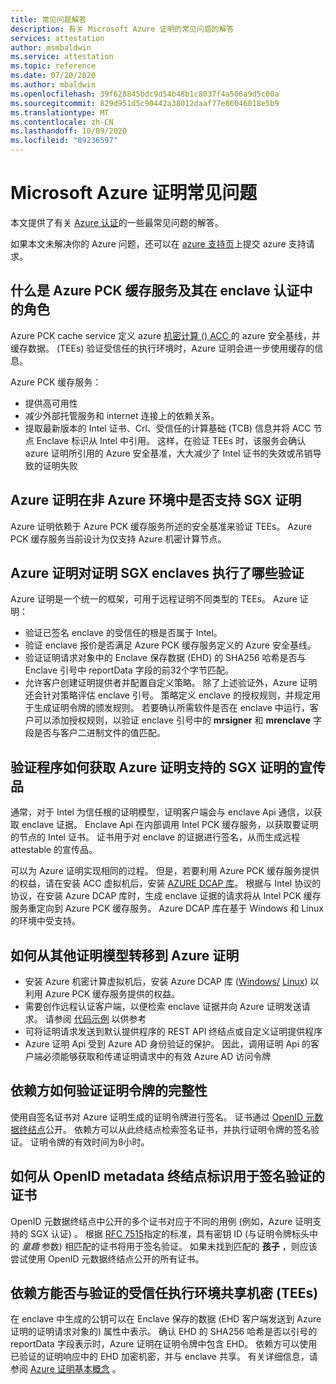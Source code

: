 ```yaml
---
title: 常见问题解答
description: 有关 Microsoft Azure 证明的常见问题的解答
services: attestation
author: msmbaldwin
ms.service: attestation
ms.topic: reference
ms.date: 07/20/2020
ms.author: mbaldwin
ms.openlocfilehash: 39f628845bdc9d54b48b1c8037f4a506a9d5c00a
ms.sourcegitcommit: 829d951d5c90442a38012daaf77e86046018e5b9
ms.translationtype: MT
ms.contentlocale: zh-CN
ms.lasthandoff: 10/09/2020
ms.locfileid: "89236597"
---
```

# <a name="frequently-asked-questions-for-microsoft-azure-attestation"></a>Microsoft Azure 证明常见问题

本文提供了有关 [Azure 认证](overview.md)的一些最常见问题的解答。

如果本文未解决你的 Azure 问题，还可以在 [azure 支持页](https://azure.microsoft.com/support/options/)上提交 azure 支持请求。

## <a name="what-is-azure-pck-caching-service-and-its-role-in-enclave-attestation"></a>什么是 Azure PCK 缓存服务及其在 enclave 认证中的角色

Azure PCK cache service 定义 azure [机密计算 () ACC ](../confidential-computing/overview.md) 的 azure 安全基线，并缓存数据。  (TEEs) 验证受信任的执行环境时，Azure 证明会进一步使用缓存的信息。  

Azure PCK 缓存服务：
   - 提供高可用性 
   - 减少外部托管服务和 internet 连接上的依赖关系。
   - 提取最新版本的 Intel 证书、Crl、受信任的计算基础 (TCB) 信息并将 ACC 节点 Enclave 标识从 Intel 中引用。 这样，在验证 TEEs 时，该服务会确认 azure 证明所引用的 Azure 安全基准，大大减少了 Intel 证书的失效或吊销导致的证明失败  

## <a name="is-sgx-attestation-supported-by-azure-attestation-in-non-azure-environments"></a>Azure 证明在非 Azure 环境中是否支持 SGX 证明

Azure 证明依赖于 Azure PCK 缓存服务所述的安全基准来验证 TEEs。 Azure PCK 缓存服务当前设计为仅支持 Azure 机密计算节点。 

## <a name="what-validations-does-azure-attestation-perform-for-attesting-sgx-enclaves"></a>Azure 证明对证明 SGX enclaves 执行了哪些验证

Azure 证明是一个统一的框架，可用于远程证明不同类型的 TEEs。 Azure 证明：

   - 验证已签名 enclave 的受信任的根是否属于 Intel。
   - 验证 enclave 报价是否满足 Azure PCK 缓存服务定义的 Azure 安全基线。
   - 验证证明请求对象中的 Enclave 保存数据 (EHD) 的 SHA256 哈希是否与 Enclave 引号中 reportData 字段的前32个字节匹配。
   - 允许客户创建证明提供者并配置自定义策略。 除了上述验证外，Azure 证明还会针对策略评估 enclave 引号。 策略定义 enclave 的授权规则，并规定用于生成证明令牌的颁发规则。 若要确认所需软件是否在 enclave 中运行，客户可以添加授权规则，以验证 enclave 引号中的 **mrsigner** 和 **mrenclave** 字段是否与客户二进制文件的值匹配。

## <a name="how-can-a-verifier-obtain-the-collateral-for-sgx-attestation-supported-by-azure-attestation"></a>验证程序如何获取 Azure 证明支持的 SGX 证明的宣传品

通常，对于 Intel 为信任根的证明模型，证明客户端会与 enclave Api 通信，以获取 enclave 证据。 Enclave Api 在内部调用 Intel PCK 缓存服务，以获取要证明的节点的 Intel 证书。 证书用于对 enclave 的证据进行签名，从而生成远程 attestable 的宣传品。  

可以为 Azure 证明实现相同的过程。 但是，若要利用 Azure PCK 缓存服务提供的权益，请在安装 ACC 虚拟机后，安装 [AZURE DCAP 库](https://www.nuget.org/packages/Microsoft.Azure.DCAP)。 根据与 Intel 协议的协议，在安装 Azure DCAP 库时，生成 enclave 证据的请求将从 Intel PCK 缓存服务重定向到 Azure PCK 缓存服务。 Azure DCAP 库在基于 Windows 和 Linux 的环境中受支持。

## <a name="how-to-shift-to-azure-attestation-from-other-attestation-models"></a>如何从其他证明模型转移到 Azure 证明

- 安装 Azure 机密计算虚拟机后，安装 Azure DCAP 库 ([Windows/](https://www.nuget.org/packages/Microsoft.Azure.DCAP/) [Linux](https://packages.microsoft.com/ubuntu/18.04/prod/pool/main/a/az-dcap-client/)) 以利用 Azure PCK 缓存服务提供的权益。
- 需要创作远程认证客户端，以便检索 enclave 证据并向 Azure 证明发送请求。 请参阅 [代码示例](/samples/browse/?expanded=azure&terms=attestation) 以供参考 
- 可将证明请求发送到默认提供程序的 REST API 终结点或自定义证明提供程序 
- Azure 证明 Api 受到 Azure AD 身份验证的保护。 因此，调用证明 Api 的客户端必须能够获取和传递证明请求中的有效 Azure AD 访问令牌 

## <a name="how-can-the-relying-party-verify-the-integrity-of-attestation-token"></a>依赖方如何验证证明令牌的完整性

使用自签名证书对 Azure 证明生成的证明令牌进行签名。 证书通过 [OpenID 元数据终结点](/rest/api/attestation/metadataconfiguration/get)公开。 依赖方可以从此终结点检索签名证书，并执行证明令牌的签名验证。 证明令牌的有效时间为8小时。 

## <a name="how-to-identify-the-certificate-to-be-used-for-signature-verification-from-the-openid-metadata-endpoint"></a>如何从 OpenID metadata 终结点标识用于签名验证的证书

OpenID 元数据终结点中公开的多个证书对应于不同的用例 (例如，Azure 证明支持的 SGX 认证) 。 根据 [RFC 7515](https://tools.ietf.org/html/rfc7515)指定的标准，具有密钥 ID (与证明令牌标头中的 *童趣* 参数) 相匹配的证书将用于签名验证。 如果未找到匹配的 **孩子** ，则应该尝试使用 OpenID 元数据终结点公开的所有证书。

## <a name="is-it-possible-for-the-relying-party-to-share-secrets-with-the-validated-trusted-execution-environments-tees"></a>依赖方能否与验证的受信任执行环境共享机密 (TEEs) 

在 enclave 中生成的公钥可以在 Enclave 保存的数据 (EHD 客户端发送到 Azure 证明的证明请求对象的) 属性中表示。 确认 EHD 的 SHA256 哈希是否以引号的 reportData 字段表示时，Azure 证明在证明令牌中包含 EHD。 依赖方可以使用已验证的证明响应中的 EHD 加密机密，并与 enclave 共享。 有关详细信息，请参阅 [Azure 证明基本概念](basic-concepts.md) 。
